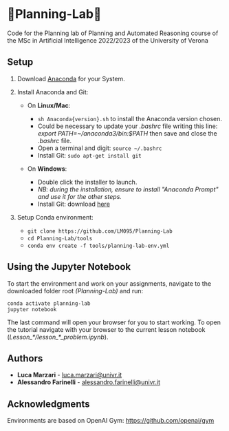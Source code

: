 # 🤖Planning-Lab🤖

Code for the Planning lab of Planning and Automated Reasoning course of the MSc in Artificial Intelligence 2022/2023 of the University of Verona

## Setup 

1. Download [Anaconda](https://www.anaconda.com/distribution/#download-section) for your System.

2. Install Anaconda and Git:
   - On **Linux/Mac**: 
     - `sh Anaconda{version}.sh` to install the Anaconda version chosen.
     - Could be necessary to update your *.bashrc* file writing this line: *export PATH=~/anaconda3/bin:$PATH* then save and close the *.bashrc* file.
     -  Open a terminal and digit: `source ~/.bashrc`
     - Install Git: `sudo apt-get install git` 

   - On **Windows**:
     - Double click the installer to launch.
     - *NB: during the installation, ensure to install "Anaconda Prompt" and use it for the other steps.*
     - Install Git: download [here](https://gitforwindows.org/)

3. Setup Conda environment:
   - `git clone https://github.com/LM095/Planning-Lab`
   - `cd Planning-Lab/tools`
   - `conda env create -f tools/planning-lab-env.yml`

   

## Using the Jupyter Notebook

To start the environment and work on your assignments, navigate to the downloaded folder root *(Planning-Lab)* and run:

```
conda activate planning-lab
jupyter notebook
```

The last command will open your browser for you to start working. To open the tutorial navigate with your browser to the current lesson notebook (*Lesson_\*/lesson_\*_problem.ipynb*).



## Authors

*  **Luca Marzari** - luca.marzari@univr.it
*  **Alessandro Farinelli** - alessandro.farinelli@univr.it



## Acknowledgments

Environments are based on OpenAI Gym: https://github.com/openai/gym
